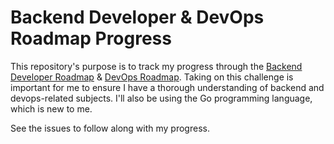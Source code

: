 # Backend Developer & DevOps Roadmap Progress

This repository's purpose is to track my progress through the [Backend Developer Roadmap](https://roadmap.sh/backend) & [DevOps Roadmap](https://roadmap.sh/devops). Taking on this challenge is important for me to ensure I have a thorough understanding of backend and devops-related subjects. I'll also be using the Go programming language, which is new to me.

See the issues to follow along with my progress.
